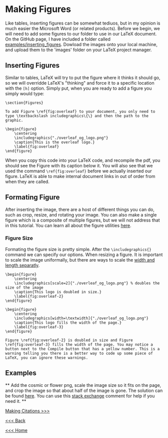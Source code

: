 # Making Figures

Like tables, inserting figures can be somewhat tediuos, but in my opinion is much easier the Microsoft Word (or related products). Before we begin, we will need to add some figures to our folder to use in our LaTeX document. On the GitHub page, I have included a folder called [examples/inserting_figures](/examples/inserting_figures). Dowload the images onto your local machine, and upload them to the 'images' folder on your LaTeX project manager.

## Inserting Figures
Similar to tables, LaTeX will try to put the figure where it thinks it should go, so we will overridde LaTeX's "thinking" and force it to a specific location with the `[h]` option. Simply put, when you are ready to add a figure you simply would type:

```
\section{Figures}

To add Figure \ref{fig:overleaf} to your document, you only need to type \textbackslash includegraphics\{\} and then the path to the graphic.

\begin{figure}
    \centering
    \includegraphics{"./overleaf_og_logo.png"}
    \caption{This is the overleaf logo.}
    \label{fig:overleaf}
\end{figure}
```

When you copy this code into your LaTeX code, and recompile the pdf, you should see the Figure with its caption below it. You will also see that we used the command `\ref{fig:overleaf}` before we actually inserted our figure. LaTeX is able to make internal document links in out of order from when they are called.

## Formating Figure

After inserting the image, there are a host of different things you can do, such as crop, resize, and rotating your image. You can also make a single figure which is a composite of multiple figures, but we will not address that in this tutorial. You can learn all about the figure utilities [here](https://www.overleaf.com/learn/latex/Inserting_Images).

### Figure Size

Formating the figure size is pretty simple. After the `\includegraphics{}` command we can specify our options. When resizing a figure. It is important to scale the image uniformally, but there are ways to scale the [width and length separatly](https://www.overleaf.com/learn/latex/Inserting_Images#Changing_the_image_size_and_rotating_the_picture). 

```
\begin{figure}
    \centering
    \includegraphics[scale=2]{"./overleaf_og_logo.png"} % doubles the size of the image
    \caption{This logo is doubled in size.}
    \label{fig:overleaf-2}
\end{figure}

\begin{figure}
    \centering
    \includegraphics[width=\textwidth]{"./overleaf_og_logo.png"}
    \caption{This logo fills the width of the page.}
    \label{fig:overleaf-3}
\end{figure}

Figure \ref{fig:overleaf-2} is doubled in size and Figure \ref{fig:overleaf-3} fills the width of the page. You may notice a button next to the Compile button that has a yellow number. This is a warning telling you there is a better way to code up some piece of LaTeX, you can ignore these warnings. 
```

## Examples 
** Add the cosmic or flower png, scale the image size so it fits on the page, and crop the image so that about half of the image is gone. The solution can be found [here](soln5.md). You can use this [stack exchange](https://tex.stackexchange.com/questions/57418/crop-an-inserted-image) comment for help if you need it. **

[Making Citations >>>](citations.md)

[<<< Back](tables.md)

[<<< Home](../README.md)



